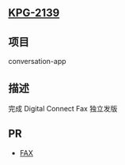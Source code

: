 ## [KPG-2139](https://talkdesk.atlassian.net/browse/KPG-2139)

## 项目

conversation-app

## 描述

完成 Digital Connect Fax 独立发版

## PR

- [FAX](https://github.com/Talkdesk/conversation-app/pull/3491)
